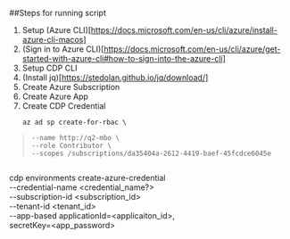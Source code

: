 ##Steps for running script

1. Setup (Azure CLI)[https://docs.microsoft.com/en-us/cli/azure/install-azure-cli-macos]
2. (Sign in to Azure CLI)[https://docs.microsoft.com/en-us/cli/azure/get-started-with-azure-cli#how-to-sign-into-the-azure-cli]
3. Setup CDP CLI
4. (Install jq)[https://stedolan.github.io/jq/download/]
5. Create Azure Subscription
6. Create Azure App
7. Create CDP Credential
   ```
   az ad sp create-for-rbac \
>     --name http://q2-mbo \
>     --role Contributor \
>     --scopes /subscriptions/da35404a-2612-4419-baef-45fcdce6045e
```

```
cdp environments create-azure-credential \
--credential-name <credential_name?> \
--subscription-id  <subscription_id>\
--tenant-id <tenant_id> \
--app-based applicationId=<applicaiton_id>, \
secretKey=<app_password>
```
